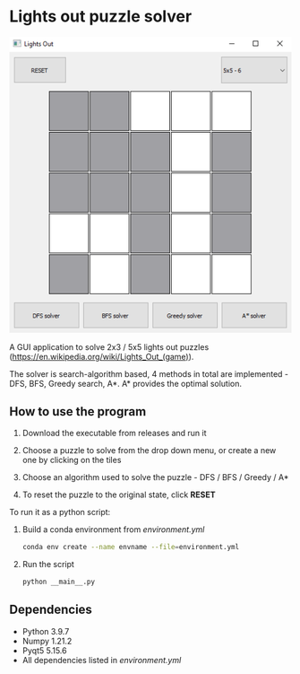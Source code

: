 # Lights out puzzle solver

![Screenshot](/assets/readme-img.png)

A GUI application to solve 2x3 / 5x5 lights out puzzles (https://en.wikipedia.org/wiki/Lights_Out_(game)).

The solver is search-algorithm based, 4 methods in total are implemented - DFS, BFS, Greedy search, A\*. A* provides the optimal solution.

## How to use the program

1. Download the executable from releases and run it

2. Choose a puzzle to solve from the drop down menu, or create a new one by clicking on the tiles

3. Choose an algorithm used to solve the puzzle - DFS / BFS / Greedy / A*

4. To reset the puzzle to the original state, click **RESET**

To run it as a python script:

1. Build a conda environment from *environment.yml*
   
   ```bash
   conda env create --name envname --file=environment.yml
   ```

2. Run the script
   
   ```bash
   python __main__.py
   ```

## Dependencies

- Python 3.9.7
- Numpy 1.21.2
- Pyqt5 5.15.6
- All dependencies listed in *environment.yml*
